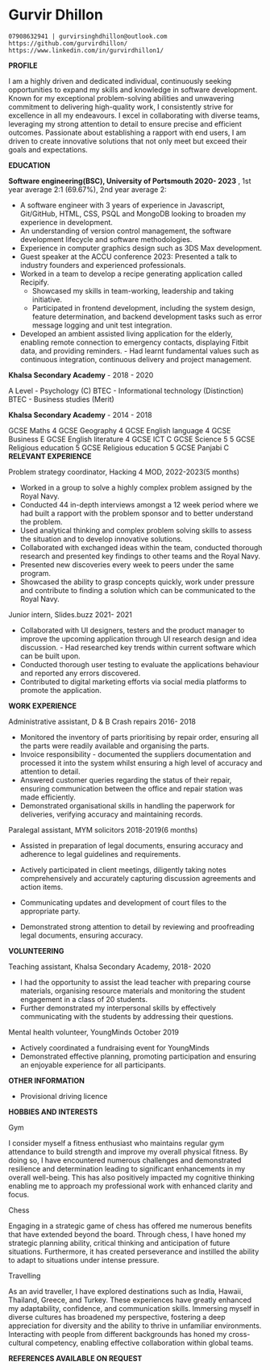# Gurvir Dhillon

```
07908632941 | gurvirsinghdhillon@outlook.com
https://github.com/gurvirdhillon/
https://www.linkedin.com/in/gurvirdhillon1/
```
**PROFILE**

I am a highly driven and dedicated individual, continuously seeking opportunities to expand my
skills and knowledge in software development. Known for my exceptional problem-solving
abilities and unwavering commitment to delivering high-quality work, I consistently strive for
excellence in all my endeavours. I excel in collaborating with diverse teams, leveraging my
strong attention to detail to ensure precise and efficient outcomes. Passionate about
establishing a rapport with end users, I am driven to create innovative solutions that not only
meet but exceed their goals and expectations.

**EDUCATION**

**Software engineering(BSC), University of Portsmouth 2020- 2023** ,
1st year average 2:1 (69.67%), 2nd year average 2:

- A software engineer with 3 years of experience in Javascript, Git/GitHub, HTML, CSS,
    PSQL and MongoDB looking to broaden my experience in development.
- An understanding of version control management, the software development lifecycle
    and software methodologies.
- Experience in computer graphics design such as 3DS Max development.
- Guest speaker at the ACCU conference 2023: Presented a talk to industry founders and
    experienced professionals.
- Worked in a team to develop a recipe generating application called Recipify.
    - Showcased my skills in team-working, leadership and taking initiative.
    - Participated in frontend development, including the system design, feature
       determination, and backend development tasks such as error message logging
       and unit test integration.
- Developed an ambient assisted living application for the elderly, enabling remote
    connection to emergency contacts, displaying Fitbit data, and providing reminders.
       - Had learnt fundamental values such as continuous integration, continuous
          delivery and project management.

**Khalsa Secondary Academy** - 2018 - 2020

A Level - Psychology (C)
BTEC - Informational technology (Distinction)
BTEC - Business studies (Merit)

**Khalsa Secondary Academy** - 2014 - 2018


GCSE Maths 4 GCSE Geography 4
GCSE English language 4 GCSE Business E
GCSE English literature 4 GCSE ICT C
GCSE Science 5 5 GCSE Religious education 5 GCSE
Religious education 5 GCSE Panjabi C
**RELEVANT EXPERIENCE**

Problem strategy coordinator, Hacking 4 MOD, 2022-2023(5 months)

- Worked in a group to solve a highly complex problem assigned by the Royal Navy.
- Conducted 44 in-depth interviews amongst a 12 week period where we had built a
    rapport with the problem sponsor and to better understand the problem.
- Used analytical thinking and complex problem solving skills to assess the situation and
    to develop innovative solutions.
- Collaborated with exchanged ideas within the team, conducted thorough research and
    presented key findings to other teams and the Royal Navy.
- Presented new discoveries every week to peers under the same program.
- Showcased the ability to grasp concepts quickly, work under pressure and contribute to
    finding a solution which can be communicated to the Royal Navy.

Junior intern, Slides.buzz 2021- 2021

- Collaborated with UI designers, testers and the product manager to improve the
    upcoming application through UI research design and idea discussion.
       - Had researched key trends within current software which can be built upon.
- Conducted thorough user testing to evaluate the applications behaviour and reported
    any errors discovered.
- Contributed to digital marketing efforts via social media platforms to promote the
    application.

**WORK EXPERIENCE**

Administrative assistant, D & B Crash repairs 2016- 2018

- Monitored the inventory of parts prioritising by repair order, ensuring all the parts were
    readily available and organising the parts.
- Invoice responsibility - documented the suppliers documentation and processed it into
    the system whilst ensuring a high level of accuracy and attention to detail.
- Answered customer queries regarding the status of their repair, ensuring communication
    between the office and repair station was made efficiently.
- Demonstrated organisational skills in handling the paperwork for deliveries, verifying
    accuracy and maintaining records.

Paralegal assistant, MYM solicitors 2018-2019(6 months)

- Assisted in preparation of legal documents, ensuring accuracy and adherence to legal
    guidelines and requirements.


- Actively participated in client meetings, diligently taking notes comprehensively and
    accurately capturing discussion agreements and action items.
- Communicating updates and development of court files to the appropriate party.
- Demonstrated strong attention to detail by reviewing and proofreading legal documents,
    ensuring accuracy.

**VOLUNTEERING**

Teaching assistant, Khalsa Secondary Academy, 2018- 2020

- I had the opportunity to assist the lead teacher with preparing course materials,
    organising resource materials and monitoring the student engagement in a class of 20
    students.
- Further demonstrated my interpersonal skills by effectively communicating with the
    students by addressing their questions.

Mental health volunteer, YoungMinds October 2019

- Actively coordinated a fundraising event for YoungMinds
- Demonstrated effective planning, promoting participation and ensuring an enjoyable
    experience for all participants.

**OTHER INFORMATION**

- Provisional driving licence

**HOBBIES AND INTERESTS**

Gym

I consider myself a fitness enthusiast who maintains regular gym attendance to build strength
and improve my overall physical fitness. By doing so, I have encountered numerous challenges
and demonstrated resilience and determination leading to significant enhancements in my
overall well-being. This has also positively impacted my cognitive thinking enabling me to
approach my professional work with enhanced clarity and focus.

Chess

Engaging in a strategic game of chess has offered me numerous benefits that have extended
beyond the board. Through chess, I have honed my strategic planning ability, critical thinking
and anticipation of future situations. Furthermore, it has created perseverance and instilled the
ability to adapt to situations under intense pressure.

Travelling


As an avid traveller, I have explored destinations such as India, Hawaii, Thailand, Greece, and
Turkey. These experiences have greatly enhanced my adaptability, confidence, and
communication skills. Immersing myself in diverse cultures has broadened my perspective,
fostering a deep appreciation for diversity and the ability to thrive in unfamiliar environments.
Interacting with people from different backgrounds has honed my cross-cultural competency,
enabling effective collaboration within global teams.

**REFERENCES AVAILABLE ON REQUEST**
